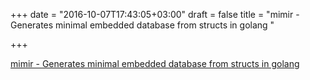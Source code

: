 +++
date = "2016-10-07T17:43:05+03:00"
draft = false
title = "mimir - Generates minimal embedded database from structs in golang "

+++

<p><a href="https://t.co/h1Hy6XSizS">mimir - Generates minimal embedded database from structs in golang </a></p>
